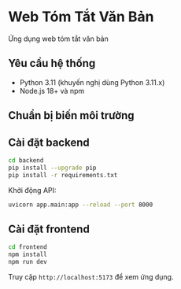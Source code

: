 # Web Tóm Tắt Văn Bản

Ứng dụng web tóm tắt văn bản

## Yêu cầu hệ thống
- Python 3.11 (khuyến nghị dùng Python 3.11.x)
- Node.js 18+ và npm

## Chuẩn bị biến môi trường

## Cài đặt backend

```bash
cd backend
pip install --upgrade pip
pip install -r requirements.txt
```

Khởi động API:

```bash
uvicorn app.main:app --reload --port 8000
```

## Cài đặt frontend

```bash
cd frontend
npm install
npm run dev
```

Truy cập `http://localhost:5173` để xem ứng dụng.


